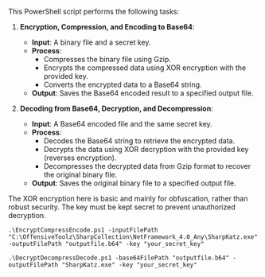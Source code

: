 This PowerShell script performs the following tasks:

1. **Encryption, Compression, and Encoding to Base64**:
   - **Input**: A binary file and a secret key.
   - **Process**:
     - Compresses the binary file using Gzip.
     - Encrypts the compressed data using XOR encryption with the provided key.
     - Converts the encrypted data to a Base64 string.
   - **Output**: Saves the Base64 encoded result to a specified output file.

2. **Decoding from Base64, Decryption, and Decompression**:
   - **Input**: A Base64 encoded file and the same secret key.
   - **Process**:
     - Decodes the Base64 string to retrieve the encrypted data.
     - Decrypts the data using XOR decryption with the provided key (reverses encryption).
     - Decompresses the decrypted data from Gzip format to recover the original binary file.
   - **Output**: Saves the original binary file to a specified output file.

The XOR encryption here is basic and mainly for obfuscation, rather than robust security. The key must be kept secret to prevent unauthorized decryption.

    .\EncryptCompressEncode.ps1 -inputFilePath "C:\OffensiveToolz\SharpCollection\NetFramework_4.0_Any\SharpKatz.exe" -outputFilePath "outputfile.b64" -key "your_secret_key"
    
    .\DecryptDecompressDecode.ps1 -base64FilePath "outputfile.b64" -outputFilePath "SharpKatz.exe" -key "your_secret_key"
